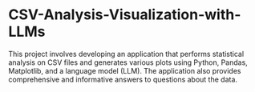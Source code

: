 # CSV-Analysis-Visualization-with-LLMs

This project involves developing an application that performs statistical analysis on CSV files and generates various plots using Python, Pandas, Matplotlib, and a language model (LLM). The application also provides comprehensive and informative answers to questions about the data.
